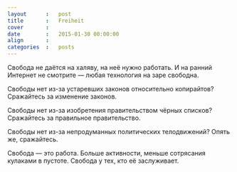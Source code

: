 ```yaml
---
layout      :   post
title       :   Freiheit
cover       :
date        :   2015-01-30 00:00:00
align       :
categories  :   posts
---
```


Свобода не даётся на халяву, на неё нужно работать. И на ранний Интернет не смотрите — любая технология на заре свободна.

Свободы нет из-за устаревших законов относительно копирайтов? Сражайтесь за изменение законов.

Свободы нет из-за изобретения правительством чёрных списков? Сражайтесь за правильное правительство.

Свободы нет из-за непродуманных политических телодвижений? Опять же, сражайтесь.

Свобода — это работа. Больше активности, меньше сотрясания кулаками в пустоте. Свобода у тех, кто её заслуживает.
